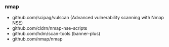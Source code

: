 ### nmap

- github.com/scipag/vulscan (Advanced vulnerability scanning with Nmap NSE)
- github.com/cldrn/nmap-nse-scripts
- github.com/hdm/scan-tools (banner-plus)
- github.com/nmap/nmap
